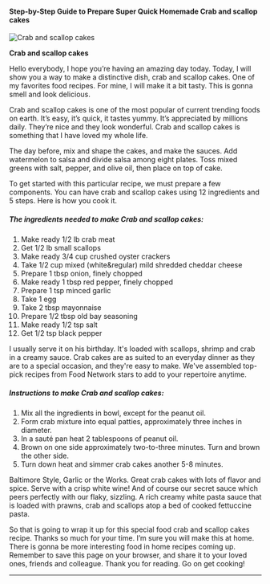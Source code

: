             

#### Step-by-Step Guide to Prepare Super Quick Homemade Crab and scallop cakes

![Crab and scallop cakes](https://img-global.cpcdn.com/recipes/5716187819278336/751x532cq70/crab-and-scallop-cakes-recipe-main-photo.jpg)

**Crab and scallop cakes**

Hello everybody, I hope you’re having an amazing day today. Today, I will show you a way to make a distinctive dish, crab and scallop cakes. One of my favorites food recipes. For mine, I will make it a bit tasty. This is gonna smell and look delicious.

Crab and scallop cakes is one of the most popular of current trending foods on earth. It’s easy, it’s quick, it tastes yummy. It’s appreciated by millions daily. They’re nice and they look wonderful. Crab and scallop cakes is something that I have loved my whole life.

The day before, mix and shape the cakes, and make the sauces. Add watermelon to salsa and divide salsa among eight plates. Toss mixed greens with salt, pepper, and olive oil, then place on top of cake.

To get started with this particular recipe, we must prepare a few components. You can have crab and scallop cakes using 12 ingredients and 5 steps. Here is how you cook it.

##### The ingredients needed to make Crab and scallop cakes:

1.  Make ready 1/2 lb crab meat
2.  Get 1/2 lb small scallops
3.  Make ready 3/4 cup crushed oyster crackers
4.  Take 1/2 cup mixed (white&regular) mild shredded cheddar cheese
5.  Prepare 1 tbsp onion, finely chopped
6.  Make ready 1 tbsp red pepper, finely chopped
7.  Prepare 1 tsp minced garlic
8.  Take 1 egg
9.  Take 2 tbsp mayonnaise
10.  Prepare 1/2 tbsp old bay seasoning
11.  Make ready 1/2 tsp salt
12.  Get 1/2 tsp black pepper

I usually serve it on his birthday. It's loaded with scallops, shrimp and crab in a creamy sauce. Crab cakes are as suited to an everyday dinner as they are to a special occasion, and they're easy to make. We've assembled top-pick recipes from Food Network stars to add to your repertoire anytime.

##### Instructions to make Crab and scallop cakes:

1.  Mix all the ingredients in bowl, except for the peanut oil.
2.  Form crab mixture into equal patties, approximately three inches in diameter.
3.  In a sauté pan heat 2 tablespoons of peanut oil.
4.  Brown on one side approximately two-to-three minutes. Turn and brown the other side.
5.  Turn down heat and simmer crab cakes another 5-8 minutes.

Baltimore Style, Garlic or the Works. Great crab cakes with lots of flavor and spice. Serve with a crisp white wine! And of course our secret sauce which peers perfectly with our flaky, sizzling. A rich creamy white pasta sauce that is loaded with prawns, crab and scallops atop a bed of cooked fettuccine pasta.

So that is going to wrap it up for this special food crab and scallop cakes recipe. Thanks so much for your time. I’m sure you will make this at home. There is gonna be more interesting food in home recipes coming up. Remember to save this page on your browser, and share it to your loved ones, friends and colleague. Thank you for reading. Go on get cooking!

* * *
